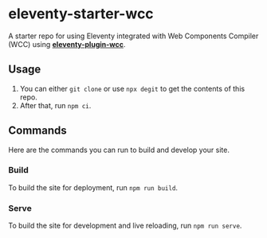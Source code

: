# eleventy-starter-wcc

A starter repo for using Eleventy integrated with Web Components Compiler (WCC) using [**eleventy-plugin-wcc**](https://github.com/ProjectEvergreen/eleventy-plugin-wcc).

## Usage

1. You can either `git clone` or use `npx degit` to get the contents of this repo.
1. After that, run `npm ci`.

## Commands

Here are the commands you can run to build and develop your site.

### Build

To build the site for deployment, run `npm run build`.

### Serve

To build the site for development and live reloading, run `npm run serve`.